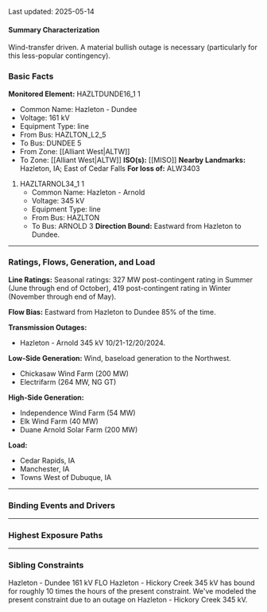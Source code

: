 Last updated: 2025-05-14
#### Summary Characterization
Wind-transfer driven. A material bullish outage is necessary (particularly for this less-popular contingency).
### Basic Facts
**Monitored Element:** HAZLTDUNDE16_1 1
- Common Name: Hazleton - Dundee
- Voltage: 161 kV
- Equipment Type: line
- From Bus: HAZLTON_L2_5
- To Bus: DUNDEE 5
- From Zone: [[Alliant West|ALTW]]
- To Zone: [[Alliant West|ALTW]]
**ISO(s):** [[MISO]]
**Nearby Landmarks:** Hazleton, IA; East of Cedar Falls
**For loss of:** ALW3403
1. HAZLTARNOL34_1 1
    - Common Name: Hazleton - Arnold
    - Voltage: 345 kV
	- Equipment Type: line
    - From Bus: HAZLTON
    - To Bus: ARNOLD 3
**Direction Bound:** Eastward from Hazleton to Dundee.

---
### Ratings, Flows, Generation, and Load
**Line Ratings:**
Seasonal ratings: 327 MW post-contingent rating in Summer (June through end of October), 419 post-contingent rating in Winter (November through end of May).

**Flow Bias:**
Eastward from Hazleton to Dundee 85% of the time.

**Transmission Outages:**
- Hazleton - Arnold 345 kV 10/21-12/20/2024.

**Low-Side Generation:**
Wind, baseload generation to the Northwest.
- Chickasaw Wind Farm (200 MW)
- Electrifarm (264 MW, NG GT)

**High-Side Generation:**
- Independence Wind Farm (54 MW)
- Elk Wind Farm (40 MW)
- Duane Arnold Solar Farm (200 MW)

**Load:**
- Cedar Rapids, IA
- Manchester, IA
- Towns West of Dubuque, IA

---
### Binding Events and Drivers

---
### Highest Exposure Paths

---
### Sibling Constraints
Hazleton - Dundee 161 kV FLO Hazleton - Hickory Creek 345 kV has bound for roughly 10 times the hours of the present constraint. We've modeled the present constraint due to an outage on Hazleton - Hickory Creek 345 kV.